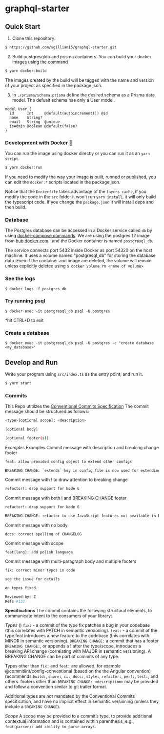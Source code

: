 # graphql-starter

## Quick Start

1. Clone this repository:

```bash
$ https://github.com/sgilliam15/graphql-starter.git
```

2. Build postgresqldb and prisma containers. You can build your docker images using the command

```bash
$ yarn docker:build
```

The images created by the build will be tagged with the name and version of your project as specified in the package.json.

3. In `./prisma/schema.prisma` define the desired schema as a Prisma data model. The defualt schema has only a User model.

```prisma
model User {
  id      Int     @default(autoincrement()) @id
  name    String?
  email   String  @unique
  isAdmin Boolean @default(false)
}
```

### Development with Docker 🐳

You can run the image using docker directly or you can run it as an `yarn script`.

```bash
$ yarn docker:run
```

If you need to modify the way your image is built, runned or published, you can edit the `docker:*` scripts
located in the package.json.

Notice that the `Dockerfile` takes advantage of the `layers cache`, if you modify the code in the `src` folder it won't run `yarn install`, it will only build the typescript code. If you change the `package.json` it will install deps and then build.

### Database

The Postgres database can be accessed in a Docker service called `db` by using [docker-compose commands](https://docs.docker.com/compose/compose-file/). We are using the postgres:12 image from [hub.docker.com](https://hum.docker.com) . and the Docker container is named `postgresql_db`.

The service connects port 5432 inside Docker as port 54320 on the host machine. It uses a volume named "postgresql_db" for storing the database data. Even if the container and image are deleted, the volume will remain unless explicitly deleted using `$ docker volume rm <name of volume>`

### See the logs

`$ docker logs -f postgres_db`

### Try running psql

`$ docker exec -it postgresql_db psql -U postgres`

\*hit CTRL+D to exit

### Create a database

`$ docker exec -it postgresql_db psql -U postgres -c "create database <my_database>"`

## Develop and Run

Write your program using `src/index.ts` as the entry point, and run it.

```bash
$ yarn start
```

### Commits

This Repo utitilzes the [Conventional Commits Specification](https://www.conventionalcommits.org/en/v1.0.0/)
The commit message should be structured as follows:

```bash
<type>[optional scope]: <description>

[optional body]

[optional footer(s)]
```
*Examples*
Examples
Commit message with description and breaking change footer

```bash
feat: allow provided config object to extend other configs

BREAKING CHANGE: `extends` key in config file is now used for extending other config files
```
Commit message with ! to draw attention to breaking change

```bash
refactor!: drop support for Node 6
```

Commit message with both ! and BREAKING CHANGE footer

```bash
refactor!: drop support for Node 6

BREAKING CHANGE: refactor to use JavaScript features not available in Node 6.
```
Commit message with no body

`docs: correct spelling of CHANGELOG`

Commit message with scope

`feat(lang): add polish language`

Commit message with multi-paragraph body and multiple footers

```bash
fix: correct minor typos in code

see the issue for details

on typos fixed.

Reviewed-by: Z
Refs #133
```

**Specifications**
The commit contains the following structural elements, to communicate intent to the consumers of your library:

*Types* (<type>)
`fix:` - a commit of the type fix patches a bug in your codebase (this correlates with PATCH in semantic versioning).
`feat:` - a commit of the type feat introduces a new feature to the codebase (this correlates with MINOR in semantic versioning).
`BREAKING CHANGE:` a commit that has a footer `BREAKING CHANGE:`, or appends a ! after the type/scope, introduces a breaking API change (correlating with MAJOR in semantic versioning). A BREAKING CHANGE can be part of commits of any type.

Types other than `fix:` and `feat:` are allowed, for example @commitlint/config-conventional (based on the the Angular convention) recommends `build:`, `chore:`, `ci:`, `docs:`, `style:`, `refactor:`, `perf:`, `test:`, and others.
footers other than `BREAKING CHANGE: <description>` may be provided and follow a convention similar to git trailer format.

Additional types are not mandated by the Conventional Commits specification, and have no implicit effect in semantic versioning (unless they include a `BREAKING CHANGE`).

*Scope*
A scope may be provided to a commit’s type, to provide additional contextual information and is contained within parenthesis, e.g., `feat(parser): add ability to parse arrays`.
